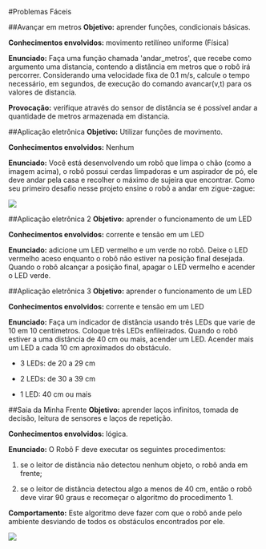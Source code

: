 #Problemas Fáceis

##Avançar em metros
**Objetivo:** aprender funções, condicionais básicas.

**Conhecimentos envolvidos:** movimento retilíneo uniforme (Física)

**Enunciado:** Faça uma função chamada 'andar_metros', que recebe como argumento uma distancia, contendo a distância em metros que o robô irá percorrer. Considerando uma velocidade fixa de 0.1 m/s, calcule o tempo necessário, em segundos, de execução do comando avancar(v,t) para os valores de distancia.

**Provocação:** verifique através do sensor de distância se é possível andar a quantidade de metros armazenada em distancia.

##Aplicação eletrônica
**Objetivo:** Utilizar funções de movimento.

**Conhecimentos envolvidos:** Nenhum 

**Enunciado:** Você está desenvolvendo um robô que limpa o chão (como a imagem acima), o robô possui cerdas limpadoras e um aspirador de pó, ele deve andar pela casa e recolher o máximo de sujeira que encontrar. Como seu primeiro desafio nesse projeto ensine o robô a andar em zigue-zague:

![](aplicacao_eletronica.png)

##Aplicação eletrônica 2
**Objetivo:** aprender o funcionamento de um LED 

**Conhecimentos envolvidos:** corrente e tensão em um LED

**Enunciado:** adicione um LED vermelho e um verde no robô. Deixe o LED vermelho aceso enquanto o robô não estiver na posição final desejada. Quando o robô alcançar a posição final, apagar o LED vermelho e acender o LED verde.

##Aplicação eletrônica 3
**Objetivo:** aprender o funcionamento de um LED 

**Conhecimentos envolvidos:** corrente e tensão em um LED

**Enunciado:** Faça um indicador de distância usando três LEDs que varie de 10 em 10 centímetros.  Coloque três LEDs enfileirados. Quando o robô estiver a uma distância de 40 cm ou mais, acender um LED. Acender mais um LED a cada 10 cm aproximados do obstáculo.

* 3 LEDs: de 20 a 29 cm

* 2 LEDs: de 30 a 39 cm

* 1 LED: 40 cm ou mais

##Saia da Minha Frente
**Objetivo:** aprender laços infinitos, tomada de decisão, leitura de sensores e laços de repetição.

**Conhecimentos envolvidos:** lógica.

**Enunciado:** O Robô F deve executar os seguintes procedimentos: 

1. se o leitor de distância não detectou nenhum objeto, o robô anda em frente; 

2. se o leitor de distância detectou algo a menos de 40 cm, então o robô deve virar 90 graus e recomeçar o algoritmo do procedimento 1.

**Comportamento:** Este algoritmo deve fazer com que o robô ande pelo ambiente desviando de todos os obstáculos encontrados por ele.

![](saia_da_minha_frente.png)


